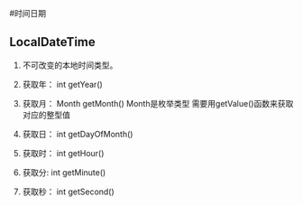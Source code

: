 #时间日期

## LocalDateTime

1. 不可改变的本地时间类型。

2. 获取年： int getYear()
3. 获取月： Month getMonth()		Month是枚举类型 需要用getValue()函数来获取对应的整型值
4. 获取日： int getDayOfMonth()

5. 获取时： int getHour()
6. 获取分:  int getMinute()
7. 获取秒： int getSecond()




